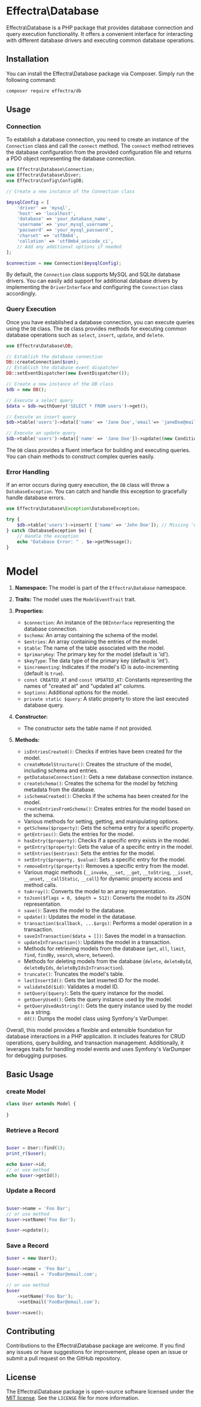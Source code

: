 # Effectra\Database

Effectra\Database is a PHP package that provides database connection and query execution functionality. It offers a convenient interface for interacting with different database drivers and executing common database operations.

## Installation

You can install the Effectra\Database package via Composer. Simply run the following command:

```bash
composer require effectra/db
```

## Usage

### Connection

To establish a database connection, you need to create an instance of the `Connection` class and call the `connect` method. The `connect` method retrieves the database configuration from the provided configuration file and returns a PDO object representing the database connection.

```php
use Effectra\Database\Connection;
use Effectra\Database\Diver;
use Effectra\Config\ConfigDB;

// Create a new instance of the Connection class

$mysqlConfig = [
    'driver' => 'mysql',
    'host' => 'localhost',
    'database' => 'your_database_name',
    'username' => 'your_mysql_username',
    'password' => 'your_mysql_password',
    'charset' => 'utf8mb4',
    'collation' => 'utf8mb4_unicode_ci',
    // Add any additional options if needed
];

$connection = new Connection($mysqlConfig);
```

By default, the `Connection` class supports MySQL and SQLite database drivers. You can easily add support for additional database drivers by implementing the `DriverInterface` and configuring the `Connection` class accordingly.

### Query Execution

Once you have established a database connection, you can execute queries using the `DB` class. The `DB` class provides methods for executing common database operations such as `select`, `insert`, `update`, and `delete`.

```php
use Effectra\Database\DB;

// Establish the database connection
DB::createConnection($con);
// Establish the database event dispatcher
DB::setEventDispatcher(new EventDispatcher());

// Create a new instance of the DB class
$db = new DB();

// Execute a select query
$data = $db->withQuery('SELECT * FROM users')->get();

// Execute an insert query
$db->table('users')->data(['name' => 'Jane Doe','email'=> 'janeDoe@mail.com'])->insert();

// Execute an update query
$db->table('users')->data(['name' => 'Jane Doe'])->update((new Condition())->where(['id' => 2]));

```

The `DB` class provides a fluent interface for building and executing queries. You can chain methods to construct complex queries easily.


### Error Handling

If an error occurs during query execution, the `DB` class will throw a `DatabaseException`. You can catch and handle this exception to gracefully handle database errors.

```php
use Effectra\Database\Exception\DatabaseException;

try {
    $db->table('users')->insert( ['name' => 'John Doe']); // Missing 'email' field
} catch (DatabaseException $e) {
    // Handle the exception
    echo "Database Error: " . $e->getMessage();
}
```

# Model 

1. **Namespace:** The model is part of the `Effectra\Database` namespace.

2. **Traits:** The model uses the `ModelEventTrait` trait.

3. **Properties:**
   - `$connection`: An instance of the `DBInterface` representing the database connection.
   - `$schema`: An array containing the schema of the model.
   - `$entries`: An array containing the entries of the model.
   - `$table`: The name of the table associated with the model.
   - `$primaryKey`: The primary key for the model (default is 'id').
   - `$keyType`: The data type of the primary key (default is 'int').
   - `$incrementing`: Indicates if the model's ID is auto-incrementing (default is `true`).
   - `const CREATED_AT` and `const UPDATED_AT`: Constants representing the names of "created at" and "updated at" columns.
   - `$options`: Additional options for the model.
   - `private static $query`: A static property to store the last executed database query.

4. **Constructor:**
   - The constructor sets the table name if not provided.

5. **Methods:**
   - `isEntriesCreated()`: Checks if entries have been created for the model.
   - `createModelStructure()`: Creates the structure of the model, including schema and entries.
   - `getDatabaseConnection()`: Gets a new database connection instance.
   - `createSchema()`: Creates the schema for the model by fetching metadata from the database.
   - `isSchemaCreated()`: Checks if the schema has been created for the model.
   - `createEntriesFromSchema()`: Creates entries for the model based on the schema.
   - Various methods for setting, getting, and manipulating options.
   - `getSchema($property)`: Gets the schema entry for a specific property.
   - `getEntries()`: Gets the entries for the model.
   - `hasEntry($property)`: Checks if a specific entry exists in the model.
   - `getEntry($property)`: Gets the value of a specific entry in the model.
   - `setEntries($entries)`: Sets the entries for the model.
   - `setEntry($property, $value)`: Sets a specific entry for the model.
   - `removeEntry($property)`: Removes a specific entry from the model.
   - Various magic methods (`__invoke`, `__set`, `__get`, `__toString`, `__isset`, `__unset`, `__callStatic`, `__call`) for dynamic property access and method calls.
   - `toArray()`: Converts the model to an array representation.
   - `toJson($flags = 0, $depth = 512)`: Converts the model to its JSON representation.
   - `save()`: Saves the model to the database.
   - `update()`: Updates the model in the database.
   - `transaction($callback, ...$args)`: Performs a model operation in a transaction.
   - `saveInTransaction($data = [])`: Saves the model in a transaction.
   - `updateInTransaction()`: Updates the model in a transaction.
   - Methods for retrieving models from the database (`get`, `all`, `limit`, `find`, `findBy`, `search`, `where`, `between`).
   - Methods for deleting models from the database (`delete`, `deleteById`, `deleteByIds`, `deleteByIdsInTransaction`).
   - `truncate()`: Truncates the model's table.
   - `lastInsertId()`: Gets the last inserted ID for the model.
   - `validateId($id)`: Validates a model ID.
   - `setQuery($query)`: Sets the query instance for the model.
   - `getQueryUsed()`: Gets the query instance used by the model.
   - `getQueryUsedAsString()`: Gets the query instance used by the model as a string.
   - `dd()`: Dumps the model class using Symfony's VarDumper.

Overall, this model provides a flexible and extensible foundation for database interactions in a PHP application. It includes features for CRUD operations, query building, and transaction management. Additionally, it leverages traits for handling model events and uses Symfony's VarDumper for debugging purposes.


## Basic Usage

### create Model 

```php
class User extends Model {
    
}
```

### Retrieve a Record

```php

$user = User::find(1);
print_r($user);

echo $user->id;
// or use method
echo $user->getId();

```
### Update a Record

```php

$user->name = 'Foo Bar';
// or use method
$user->setName('Foo Bar');

$user->update();
```
### Save a Record

```php
$user = new User();

$user->name = 'Foo Bar';
$user->email = 'FooBar@email.com';

// or use method
$user
    ->setName('Foo Bar');
    ->setEmail('FooBar@email.com');

$user->save();
```

## Contributing

Contributions to the Effectra\Database package are welcome. If you find any issues or have suggestions for improvement, please open an issue or submit a pull request on the GitHub repository.

## License

The Effectra\Database package is open-source software licensed under the [MIT license](https://opensource.org/licenses/MIT). See the `LICENSE` file for more information.
